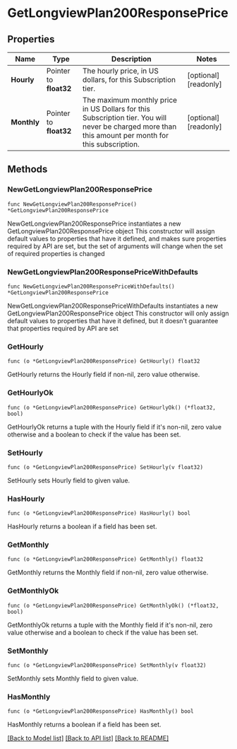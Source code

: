 # GetLongviewPlan200ResponsePrice

## Properties

Name | Type | Description | Notes
------------ | ------------- | ------------- | -------------
**Hourly** | Pointer to **float32** | The hourly price, in US dollars, for this Subscription tier. | [optional] [readonly] 
**Monthly** | Pointer to **float32** | The maximum monthly price in US Dollars for this Subscription tier. You will never be charged more than this amount per month for this subscription. | [optional] [readonly] 

## Methods

### NewGetLongviewPlan200ResponsePrice

`func NewGetLongviewPlan200ResponsePrice() *GetLongviewPlan200ResponsePrice`

NewGetLongviewPlan200ResponsePrice instantiates a new GetLongviewPlan200ResponsePrice object
This constructor will assign default values to properties that have it defined,
and makes sure properties required by API are set, but the set of arguments
will change when the set of required properties is changed

### NewGetLongviewPlan200ResponsePriceWithDefaults

`func NewGetLongviewPlan200ResponsePriceWithDefaults() *GetLongviewPlan200ResponsePrice`

NewGetLongviewPlan200ResponsePriceWithDefaults instantiates a new GetLongviewPlan200ResponsePrice object
This constructor will only assign default values to properties that have it defined,
but it doesn't guarantee that properties required by API are set

### GetHourly

`func (o *GetLongviewPlan200ResponsePrice) GetHourly() float32`

GetHourly returns the Hourly field if non-nil, zero value otherwise.

### GetHourlyOk

`func (o *GetLongviewPlan200ResponsePrice) GetHourlyOk() (*float32, bool)`

GetHourlyOk returns a tuple with the Hourly field if it's non-nil, zero value otherwise
and a boolean to check if the value has been set.

### SetHourly

`func (o *GetLongviewPlan200ResponsePrice) SetHourly(v float32)`

SetHourly sets Hourly field to given value.

### HasHourly

`func (o *GetLongviewPlan200ResponsePrice) HasHourly() bool`

HasHourly returns a boolean if a field has been set.

### GetMonthly

`func (o *GetLongviewPlan200ResponsePrice) GetMonthly() float32`

GetMonthly returns the Monthly field if non-nil, zero value otherwise.

### GetMonthlyOk

`func (o *GetLongviewPlan200ResponsePrice) GetMonthlyOk() (*float32, bool)`

GetMonthlyOk returns a tuple with the Monthly field if it's non-nil, zero value otherwise
and a boolean to check if the value has been set.

### SetMonthly

`func (o *GetLongviewPlan200ResponsePrice) SetMonthly(v float32)`

SetMonthly sets Monthly field to given value.

### HasMonthly

`func (o *GetLongviewPlan200ResponsePrice) HasMonthly() bool`

HasMonthly returns a boolean if a field has been set.


[[Back to Model list]](../README.md#documentation-for-models) [[Back to API list]](../README.md#documentation-for-api-endpoints) [[Back to README]](../README.md)


